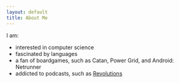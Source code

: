```yaml
---
layout: default
title: About Me
---
```


I am:
* interested in computer science
* fascinated by languages
* a fan of boardgames, such as Catan, Power Grid, and Android: Netrunner
* addicted to podcasts, such as [Revolutions](http://www.revolutionspodcast.com)
